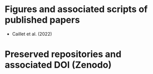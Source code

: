 # Figures and associated scripts of published papers
* Caillet et al. (2022)

# Preserved repositories and associated DOI (Zenodo)
